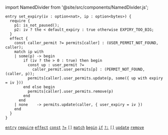 import NamedDivider from '@site/src/components/NamedDivider.js';

<NamedDivider title="Code" width="1.5"/>

```archetype
entry set_expiry(iv : option<nat>, ip : option<bytes>) {
  require {
    p1: is_not_paused();
    p2: iv ? the < default_expiry : true otherwise EXPIRY_TOO_BIG;
  }
  effect {
    const caller_permit ?= permits[caller] : (USER_PERMIT_NOT_FOUND, caller);
    match ip with
    | some(p) -> begin
        if (iv ? the > 0 : true) then begin
          const up : user_permit ?=
            caller_permit.user_permits[p] : (PERMIT_NOT_FOUND, (caller, p));
          permits[caller].user_permits.update(p, some({ up with expiry = iv }))
        end else begin
          permits[caller].user_permits.remove(p)
        end
      end
    | none    -> permits.update(caller, { user_expiry = iv })
    end
  }
}
```

[`entry`](/docs/reference/declarations/entrypoint#entry) [`require`](/docs/reference/declarations/entrypoint#require) [`effect`](/docs/reference/declarations/entrypoint#effect) [`const`](/docs/reference/instructions/localvariable#const) [`?=`](/docs/reference/instructions/localvariable#) [`[]`](/docs/reference/expressions/asset#ak--asset_keya) [`match`](/docs/reference/instructions/control#match-with) [`begin`](/docs/reference/instructions/sequence) [`if`](/docs/reference/instructions/control#if) [`?:`](/docs/reference/expressions/controls#a--b--c) [`[]`](/docs/reference/expressions/operators/access#map) [`update`](/docs/reference/instructions/asset#aupdatek--u-) [`remove`](/docs/reference/instructions/asset#aremovek)